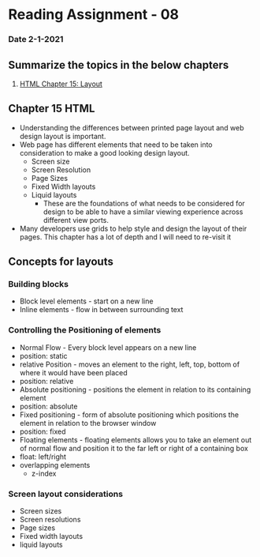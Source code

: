 # Reading Assignment - 08
### Date 2-1-2021
 
## Summarize the topics in the below chapters
1. [HTML Chapter 15: Layout](#chapter-15-html)

## Chapter 15 HTML
- Understanding the differences between printed page layout and web design layout is important.
- Web page has different elements that need to be taken into consideration to make a good looking design layout.
  - Screen size
  - Screen Resolution
  - Page Sizes
  - Fixed Width layouts
  - Liquid layouts
    - These are the foundations of what needs to be considered for design to be able to have a similar viewing experience across different view ports.
- Many developers use grids to help style and design the layout of their pages. This chapter has a lot of depth and I will need to re-visit it

## Concepts for layouts
### Building blocks
 - Block level elements - start on a new line
 - Inline elements - flow in between surrounding text

 ### Controlling the Positioning of elements
 - Normal Flow - Every block level appears on a new line
  - position: static
 - relative Position - moves an element to the right, left, top, bottom of where it would have been placed
  - position: relative
 - Absolute positioning - positions the element in relation to its containing element
  - position: absolute
 - Fixed positioning - form of absolute positioning which positions the element in relation to the browser window
  - position: fixed
 - Floating elements - floating elements allows you to take an element out of normal flow and position it to the far left or right of a containing box
  - float: left/right
- overlapping elements
  - z-index

### Screen layout considerations
 -   Screen sizes
 - Screen resolutions
 - Page sizes
 - Fixed width layouts
 - liquid layouts

  

 